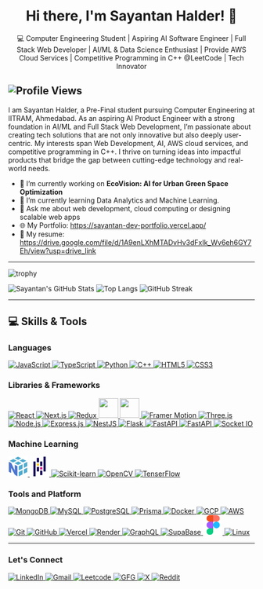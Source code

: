 <h1 align="center">Hi there, I'm Sayantan Halder! 👋</h1>
<p align="center"> 💻 Computer Engineering Student | Aspiring AI Software Engineer | Full Stack Web Developer | AI/ML & Data Science Enthusiast | Provide AWS Cloud Services | Competitive Programming in C++ @LeetCode | Tech Innovator </p>

![Profile Views](https://komarev.com/ghpvc/?username=Sayantan-dev1003&color=blue)
---

I am Sayantan Halder, a Pre-Final student pursuing Computer Engineering at IITRAM, Ahmedabad. As an aspiring AI Product Engineer with a strong foundation in AI/ML and Full Stack Web Development, I’m passionate about creating tech solutions that are not only innovative but also deeply user-centric. My interests span Web Development, AI, AWS cloud services, and competitive programming in C++. I thrive on turning ideas into impactful products that bridge the gap between cutting-edge technology and real-world needs.

- 🔭 I’m currently working on **EcoVision: AI for Urban Green Space Optimization**
- 🌱 I’m currently learning Data Analytics and Machine Learning.
- 💬 Ask me about web development, cloud computing or designing scalable web apps
- 🌐 My Portfolio: https://sayantan-dev-portfolio.vercel.app/
- 📃 My resume: https://drive.google.com/file/d/1A9enLXhMTADvHv3dFxIk_Wv6eh6GY7Eh/view?usp=drive_link

---

![trophy](https://github-profile-trophy.vercel.app/?username=Sayantan-dev1003&theme=tokyonight&margin-w=15)

![Sayantan's GitHub Stats](https://github-readme-stats.vercel.app/api?username=Sayantan-dev1003&show_icons=true&theme=tokyonight&hide_border=true)
![Top Langs](https://github-readme-stats.vercel.app/api/top-langs/?username=Sayantan-dev1003&layout=compact&theme=tokyonight&hide_border=true)
![GitHub Streak](https://streak-stats.demolab.com/?user=Sayantan-dev1003&theme=tokyonight)

---

## 💻 **Skills & Tools**

### Languages
<a href="https://www.javascript.com/">
  <img src="https://svgstack.com/media/img/javascript-logo-aTvw830210.webp" alt="JavaScript" width="40" height="40">
</a>
<a href="https://www.typescriptlang.org/">
  <img src="https://svgstack.com/media/img/typescript-logo-pLag014052.webp" alt="TypeScript" width="40" height="40">
</a>
<a href="https://www.python.org/">
  <img src="https://svgstack.com/media/img/python-logo-asZl301697.webp" alt="Python" width="40" height="40">
</a>
<a href="https://isocpp.org/">
  <img src="https://svgstack.com/media/img/cpp-icon-logo-KGDZ707982.webp" alt="C++" width="40" height="40">
</a>
<a href="https://developer.mozilla.org/en-US/docs/Web/HTML">
  <img src="https://svgstack.com/media/img/html5-logo-zAU7788700.webp" alt="HTML5" width="40" height="40">
</a>
<a href="https://developer.mozilla.org/en-US/docs/Web/CSS">
  <img src="https://svgstack.com/media/img/css-logo-PMH6780634.webp" alt="CSS3" width="40" height="40">
</a>

### Libraries & Frameworks
<a href="https://reactjs.org/">
  <img src="https://svgstack.com/media/img/react-icon-2z46301699.webp" alt="React" width="40" height="40">
</a>
<a href="https://nextjs.org/">
  <img src="https://svgstack.com/media/img/nextjs-logo-icon-4iCw221466.webp" alt="Next.js" width="40" height="40">
</a> 
<a href="https://redux-toolkit.js.org/">
  <img src="https://svgstack.com/media/img/redux-logo-6wjQ301701.webp" alt="Redux" width="40" height="40">
</a>
<a href="https://tailwindcss.com/">
  <img src="https://svgstack.com/media/img/tailwindcss-logo-xM0R014051.webp" width="40" height="40">
</a>
<a href="https://gsap.com/">
  <img src="https://svgstack.com/media/img/gsap-logo-dNe6788698.webp" width="40" height="40">
</a>
<a href="https://www.framer.com/">
  <img src="https://svgstack.com/media/img/framer-logo-icon-LecW788694.webp" alt="Framer Motion" width="40" height="40">
</a>
<a href="https://threejs.org/">
  <img src="https://svgstack.com/media/img/three-js-logo-bwFQ014051.webp" alt="Three.js" width="40" height="40">
</a>
<a href="https://nodejs.org/">
  <img src="https://svgstack.com/media/img/nodejs-logo-2OjR221467.webp" alt="Node.js" width="40" height="40">
</a>
<a href="https://expressjs.com/">
  <img src="https://upload.wikimedia.org/wikipedia/commons/6/64/Expressjs.png" alt="Express.js" width="120" height="40">
</a>
<a href="https://nestjs.com/">
  <img src="https://svgstack.com/media/img/nestjs-logo-s8qw221464.webp" alt="NestJS" width="40" height="40">
</a>
<a href="https://flask.palletsprojects.com/">
  <img src="https://svgstack.com/media/img/flask-programming-logo-NWK3788692.webp" alt="Flask" width="40" height="40">
</a>
<a href="https://fastapi.tiangolo.com/">
  <img src="https://fastapi.tiangolo.com/img/logo-margin/logo-teal.png" alt="FastAPI" width="110" height="40">
</a>
<a href="https://redis.io/">
  <img src="https://svgstack.com/media/img/redis-logo-R6pB301700.webp" alt="FastAPI" width="40" height="40">
</a>
<a href="https://socket.io/">
  <img src="https://socket.io/images/logo-dark.svg" alt="Socket IO" width="40" height="40">
</a>

### Machine Learning
<a href="https://numpy.org/">
  <img src="https://raw.githubusercontent.com/devicons/devicon/master/icons/numpy/numpy-original.svg" alt="NumPy" width="40" height="40">
</a>
<a href="https://pandas.pydata.org/">
  <img src="https://raw.githubusercontent.com/devicons/devicon/master/icons/pandas/pandas-original.svg" alt="Pandas" width="40" height="40">
</a>
<a href="https://scikit-learn.org/">
  <img src="https://upload.wikimedia.org/wikipedia/commons/0/05/Scikit_learn_logo_small.svg" alt="Scikit-learn" width="40" height="40">
</a>
<a href="https://opencv.org/">
  <img src="https://opencv.org/wp-content/uploads/2022/05/logo.png" alt="OpenCV" width="40" height="40">
</a>
<a href="https://www.tensorflow.org/">
  <img src="https://upload.wikimedia.org/wikipedia/commons/2/2d/Tensorflow_logo.svg" alt="TenserFlow" width="60" height="40">
</a>

### Tools and Platform
<a href="https://www.mongodb.com/">
  <img src="https://svgstack.com/media/img/mongo-db-logo-9SQs221463.webp" alt="MongoDB" width="40" height="40">
</a>
<a href="https://www.mysql.com/">
  <img src="https://svgstack.com/media/img/mysql-logo-H28l221464.webp" alt="MySQL" width="40" height="40">
</a>
<a href="https://www.postgresql.org/">
  <img src="https://svgstack.com/media/img/postgre-sql-logo-svcs301691.webp" alt="PostgreSQL" width="40" height="40">
</a>
<a href="https://www.prisma.io/">
  <img src="https://svgstack.com/media/img/prisma-logo-6GfL301695.webp" alt="Prisma" width="40" height="40">
</a>
<a href="https://www.docker.com/">
  <img src="https://svgstack.com/media/img/docker-logo-Mk3N788687.webp" alt="Docker" width="40" height="40">
</a>
<a href="https://cloud.google.com/">
  <img src="https://svgstack.com/media/img/google-cloud-logo-gUTC788695.webp" alt="GCP" width="40" height="40">
</a>
<a href="https://aws.amazon.com/">
  <img src="https://svgstack.com/media/img/amazon-aws-logo_1735162417.webp" alt="AWS" width="40" height="40">
</a>
<a href="https://git-scm.com/">
  <img src="https://svgstack.com/media/img/git-logo-svg-IN4E788695.webp" alt="Git" width="40" height="40">
</a>
<a href="https://github.com/">
  <img src="https://svgstack.com/media/img/github-logo-svg-hjE7788695.webp" alt="GitHub" width="40" height="40">
</a>
<a href="https://vercel.com/">
  <img src="https://karmanivero.us/assets/images/logo-vercel.png" alt="Vercel" width="40" height="40">
</a>
<a href="https://render.com/">
  <img src="https://georgian.io/wp-content/uploads/2025/01/Render-Logo-for-Companies-Page.png" alt="Render" width="120" height="60">
</a>
<a href="https://graphql.org/">
  <img src="https://svgstack.com/media/img/graphql-liUC788697.webp" alt="GraphQL" width="40" height="40">
</a>
<a href="https://supabase.com/">
  <img src="https://logowik.com/content/uploads/images/supabase-icon9119.logowik.com.webp" alt="SupaBase" width="40" height="40">
</a>
<a href="https://www.figma.com/">
  <img src="https://raw.githubusercontent.com/devicons/devicon/master/icons/figma/figma-original.svg" alt="Figma" width="40" height="40">
</a>
<a href="https://www.linux.org/">
  <img src="https://svgstack.com/media/img/linux-logo-n35m830213.webp" alt="Linux" width="40" height="40">
</a>

---

### Let's Connect
<a href="https://www.linkedin.com/in/sayantan-halder/" target="_blank">
  <img src="https://svgstack.com/media/img/linkedin-app-icon-1QbG638349.webp" alt="LinkedIn" width="40" height="40">
</a>
<a href="mailto:sayantanhalder@gmail.com" target="_blank">
  <img src="https://upload.wikimedia.org/wikipedia/commons/thumb/7/7e/Gmail_icon_%282020%29.svg/2560px-Gmail_icon_%282020%29.svg.png" alt="Gmail" width="50" height="40">
</a>
<a href="https://leetcode.com/u/vIkgaPmZuL/" target="_blank">
  <img src="https://upload.wikimedia.org/wikipedia/commons/1/19/LeetCode_logo_black.png?20191202080835" alt="Leetcode" width="40" height="40">
</a>
<a href="https://www.geeksforgeeks.org/user/sayantanhihnp/" target="_blank">
  <img src="https://media.geeksforgeeks.org/gfg-gg-logo.svg" alt="GFG" width="40" height="40">
</a>
<a href="https://x.com/Sayantan101236" target="_blank">
  <img src="https://svgstack.com/media/img/ios-x-app-icon-b4cq638348.webp" alt="X" width="40" height="40">
</a>
<a href="https://www.reddit.com/user/ReactToNode10/" target="_blank">
  <img src="https://svgstack.com/media/img/free-reddit-icon_1731104360.webp" alt="Reddit" width="40" height="40">
</a>
